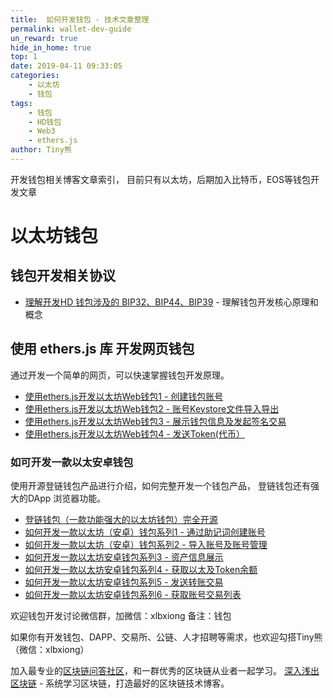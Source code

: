 ```yaml
---
title:  如何开发钱包 - 技术文章整理
permalink: wallet-dev-guide
un_reward: true
hide_in_home: true
top: 1
date: 2019-04-11 09:33:05
categories:
    - 以太坊
    - 钱包
tags:
    - 钱包
    - HD钱包
    - Web3
    - ethers.js
author: Tiny熊
---
```


开发钱包相关博客文章索引， 目前只有以太坊，后期加入比特币，EOS等钱包开发文章

<!-- more -->

# 以太坊钱包

## 钱包开发相关协议

* [理解开发HD 钱包涉及的 BIP32、BIP44、BIP39](https://learnblockchain.cn/2018/09/28/hdwallet/) - 理解钱包开发核心原理和概念

<a name="使用 ethers.js 库 开发网页钱包" id="ethers.js"></a>

## 使用 ethers.js 库 开发网页钱包

通过开发一个简单的网页，可以快速掌握钱包开发原理。

* [使用ethers.js开发以太坊Web钱包1 - 创建钱包账号](https://learnblockchain.cn/2018/10/25/eth-web-wallet_1/)
* [使用ethers.js开发以太坊Web钱包2 - 账号Keystore文件导入导出](https://learnblockchain.cn/2018/10/25/eth-web-wallet_2/)
* [使用ethers.js开发以太坊Web钱包3 - 展示钱包信息及发起签名交易](https://learnblockchain.cn/2018/10/26/eth-web-wallet_3/)
* [使用ethers.js开发以太坊Web钱包4 - 发送Token(代币）](https://learnblockchain.cn/2018/10/26/eth-web-wallet_4/)

### 如可开发一款以太安卓钱包

使用开源登链钱包产品进行介绍，如何完整开发一个钱包产品， 登链钱包还有强大的DApp 浏览器功能。

* [登链钱包（一款功能强大的以太坊钱包）完全开源](https://learnblockchain.cn/2019/03/07/wallet-annouce/)
* [如何开发一款以太坊（安卓）钱包系列1 - 通过助记词创建账号](https://learnblockchain.cn/2019/03/13/eth_wallet_dev_1/)
* [如何开发一款以太坊（安卓）钱包系列2 - 导入账号及账号管理](https://learnblockchain.cn/2019/03/18/eth-wallet-dev-2/)
* [如何开发一款以太坊安卓钱包系列3 - 资产信息展示](https://learnblockchain.cn/2019/03/24/eth_wallet_dev_3/)
* [如何开发一款以太坊安卓钱包系列4 - 获取以太及Token余额](https://learnblockchain.cn/2019/03/26/eth-wallet-dev-4/)
* [如何开发一款以太坊安卓钱包系列5 - 发送转账交易](https://learnblockchain.cn/2019/04/04/eth-wallet-dev-5/)
* [如何开发一款以太坊安卓钱包系列6 - 获取账号交易列表](https://learnblockchain.cn/2019/04/19/eth-wallet-dev-6/)


欢迎钱包开发讨论微信群，加微信：xlbxiong 备注：钱包 

如果你有开发钱包、DAPP、交易所、公链、人才招聘等需求，也欢迎勾搭Tiny熊（微信：xlbxiong）

加入最专业的[区块链问答社区](https://learnblockchain.cn/images/zsxq.png)，和一群优秀的区块链从业者一起学习。
[深入浅出区块链](https://learnblockchain.cn/) - 系统学习区块链，打造最好的区块链技术博客。




